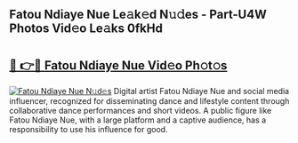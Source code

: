 ## Fatou Ndiaye Nue Le𝚊k𝚎d N𝚞𝚍es - Part-U4W Photos Vid𝚎o Le𝚊ks 0fkHd

# <h2><a href="http://fb83w5v.evod.top/?m=Fatou+Ndiaye+Nue">🔗 👉🔴 Fatou Ndiaye Nue Vid𝚎o Ph𝚘t𝚘s</a></h2>

[![Fatou Ndiaye Nue N𝚞d𝚎s](https://i.imgur.com/8V9OHl7.gif)](http://fb83w5v.evod.top/?m=Fatou+Ndiaye+Nue)
Digital artist Fatou Ndiaye Nue and social media influencer, recognized for disseminating dance and lifestyle content through collaborative dance performances and short videos. A public figure like Fatou Ndiaye Nue, with a large platform and a captive audience, has a responsibility to use his influence for good. 
